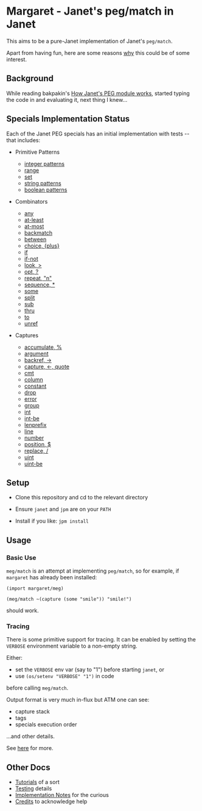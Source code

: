 # Margaret - Janet's peg/match in Janet

This aims to be a pure-Janet implementation of Janet's `peg/match`.

Apart from having fun, here are some reasons [why](doc/why.md) this
could be of some interest.

## Background

While reading bakpakin's [How Janet's PEG module
works](https://bakpakin.com/writing/how-janets-peg-works.html),
started typing the code in and evaluating it, next thing I knew...

## Specials Implementation Status

Each of the Janet PEG specials has an initial implementation with
tests -- that includes:

* Primitive Patterns
  * [integer patterns](examples/0.integer.janet)
  * [range](examples/range.janet)
  * [set](examples/set.janet)
  * [string patterns](examples/0.string.janet)
  * [boolean patterns](examples/0.boolean.janet)

* Combinators
  * [any](examples/any.janet)
  * [at-least](examples/at-least.janet)
  * [at-most](examples/at-most.janet)
  * [backmatch](examples/backmatch.janet)
  * [between](examples/between.janet)
  * [choice, {plus}](examples/choice.janet)
  * [if](examples/if.janet)
  * [if-not](examples/if-not.janet)
  * [look, >](examples/look.janet)
  * [opt, ?](examples/between.janet)
  * [repeat, "n"](examples/repeat.janet)
  * [sequence, *](examples/sequence.janet)
  * [some](examples/some.janet)
  * [split](examples/split.janet)
  * [sub](examples/sub.janet)
  * [thru](examples/thru.janet)
  * [to](examples/to.janet)
  * [unref](examples/unref.janet)

* Captures
  * [accumulate, %](examples/accumulate.janet)
  * [argument](examples/argument.janet)
  * [backref, \->](examples/backref.janet)
  * [capture, \<-, quote](examples/capture.janet)
  * [cmt](examples/cmt.janet)
  * [column](examples/column.janet)
  * [constant](examples/constant.janet)
  * [drop](examples/drop.janet)
  * [error](examples/error.janet)
  * [group](examples/group.janet)
  * [int](examples/int.janet)
  * [int-be](examples/int-be.janet)
  * [lenprefix](examples/lenprefix.janet)
  * [line](examples/line.janet)
  * [number](examples/number.janet)
  * [position, $](examples/position.janet)
  * [replace, /](examples/replace.janet)
  * [uint](examples/uint.janet)
  * [uint-be](examples/uint-be.janet)

## Setup

* Clone this repository and cd to the relevant directory

* Ensure `janet` and `jpm` are on your `PATH`

* Install if you like: `jpm install`

## Usage

### Basic Use

`meg/match` is an attempt at implementing `peg/match`, so for example,
if `margaret` has already been installed:

```janet
(import margaret/meg)

(meg/match ~(capture (some "smile")) "smile!")
```

should work.

### Tracing

There is some primitive support for tracing.  It can be enabled by
setting the `VERBOSE` environment variable to a non-empty string.

Either:

* set the `VERBOSE` env var (say to "1") before starting `janet`, or
* use `(os/setenv "VERBOSE" "1")` in code

before calling `meg/match`.

Output format is very much in-flux but ATM one can see:

* capture stack
* tags
* specials execution order

...and other details.

See [here](doc/tracing.md) for more.

## Other Docs

* [Tutorials](doc/tutorials.md) of a sort
* [Testing](doc/testing.md) details
* [Implementation Notes](doc/implementation-notes.md) for the curious
* [Credits](doc/credits.md) to acknowledge help